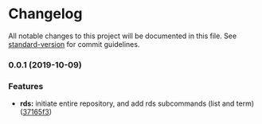 # Changelog

All notable changes to this project will be documented in this file. See [standard-version](https://github.com/conventional-changelog/standard-version) for commit guidelines.

### 0.0.1 (2019-10-09)


### Features

* **rds:** initiate entire repository, and add rds subcommands (list and term) ([37165f3](https://github.com/tic-tac-toe-io/ttt-cli/commit/37165f31a1047e87d56713d0e678ecdf3288f0f4))
